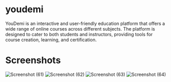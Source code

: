 # youdemi
YouDemi is an interactive and user-friendly education platform that offers a wide range of online courses across different subjects. The platform is designed to cater to both students and instructors, providing tools for course creation, learning, and certification. 
# Screenshots 
![Screenshot (61)](https://github.com/BishwanathKumarPanda/Unigine/assets/138992024/47b6a50d-ad14-43fb-bb63-4cb6d1a217ad)
![Screenshot (62)](https://github.com/BishwanathKumarPanda/Unigine/assets/138992024/1b3013a7-4255-41c8-9e9a-e4e1b56f30bc)
![Screenshot (63)](https://github.com/BishwanathKumarPanda/Unigine/assets/138992024/206ea0f4-757f-4b1c-b7f8-69ea89313d47)
![Screenshot (64)](https://github.com/BishwanathKumarPanda/Unigine/assets/138992024/daf86d6b-2609-43ec-b8b3-526400633624)

